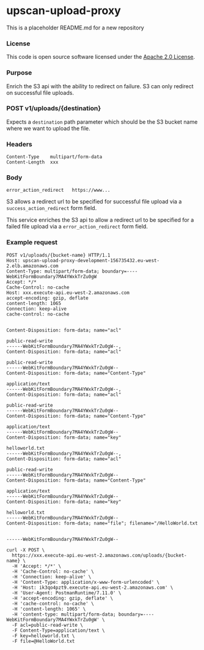 
# upscan-upload-proxy

This is a placeholder README.md for a new repository

### License

This code is open source software licensed under the [Apache 2.0 License]("http://www.apache.org/licenses/LICENSE-2.0.html").

### Purpose

Enrich the S3 api with the ability to redirect on failure. S3 can only redirect on successful file uploads.

### POST v1/uploads/{destination}

Expects a `destination` path parameter which should be the S3 bucket name where we want to
upload the file.

### Headers

```$xslt
Content-Type	multipart/form-data
Content-Length	xxx
```

### Body
```$xslt
error_action_redirect	https://www...
``` 

S3 allows a redirect url to be specified for successful file upload via a `success_action_redirect` form field.
 
This service enriches the S3 api to allow a redirect url to be specified for a failed file upload via a 
`error_action_redirect` form field.


### Example request

```$xslt
POST v1/uploads/{bucket-name} HTTP/1.1
Host: upscan-upload-proxy-development-156735432.eu-west-2.elb.amazonaws.com
Content-Type: multipart/form-data; boundary=----WebKitFormBoundary7MA4YWxkTrZu0gW
Accept: */*
Cache-Control: no-cache
Host: xxx.execute-api.eu-west-2.amazonaws.com
accept-encoding: gzip, deflate
content-length: 1065
Connection: keep-alive
cache-control: no-cache


Content-Disposition: form-data; name="acl"

public-read-write
------WebKitFormBoundary7MA4YWxkTrZu0gW--,
Content-Disposition: form-data; name="acl"

public-read-write
------WebKitFormBoundary7MA4YWxkTrZu0gW--
Content-Disposition: form-data; name="Content-Type"

application/text
------WebKitFormBoundary7MA4YWxkTrZu0gW--,
Content-Disposition: form-data; name="acl"

public-read-write
------WebKitFormBoundary7MA4YWxkTrZu0gW--
Content-Disposition: form-data; name="Content-Type"

application/text
------WebKitFormBoundary7MA4YWxkTrZu0gW--
Content-Disposition: form-data; name="key"

helloworld.txt
------WebKitFormBoundary7MA4YWxkTrZu0gW--,
Content-Disposition: form-data; name="acl"

public-read-write
------WebKitFormBoundary7MA4YWxkTrZu0gW--
Content-Disposition: form-data; name="Content-Type"

application/text
------WebKitFormBoundary7MA4YWxkTrZu0gW--
Content-Disposition: form-data; name="key"

helloworld.txt
------WebKitFormBoundary7MA4YWxkTrZu0gW--
Content-Disposition: form-data; name="file"; filename="/HelloWorld.txt


------WebKitFormBoundary7MA4YWxkTrZu0gW--
```

```$xslt
curl -X POST \
  https://xxx.execute-api.eu-west-2.amazonaws.com/uploads/{bucket-name} \
  -H 'Accept: */*' \
  -H 'Cache-Control: no-cache' \
  -H 'Connection: keep-alive' \
  -H 'Content-Type: application/x-www-form-urlencoded' \
  -H 'Host: ik3qo4pzt9.execute-api.eu-west-2.amazonaws.com' \
  -H 'User-Agent: PostmanRuntime/7.11.0' \
  -H 'accept-encoding: gzip, deflate' \
  -H 'cache-control: no-cache' \
  -H 'content-length: 1065' \
  -H 'content-type: multipart/form-data; boundary=----WebKitFormBoundary7MA4YWxkTrZu0gW' \
  -F acl=public-read-write \
  -F Content-Type=application/text \
  -F key=helloworld.txt \
  -F file=@HelloWorld.txt
```
